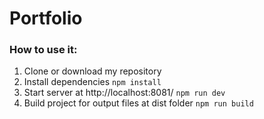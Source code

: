 # Portfolio

### How to use it:
1. Clone or download my repository 
2. Install dependencies ```npm install``` 
3. Start server at http://localhost:8081/ ```npm run dev``` 
4. Build project for output files at dist folder ```npm run build```